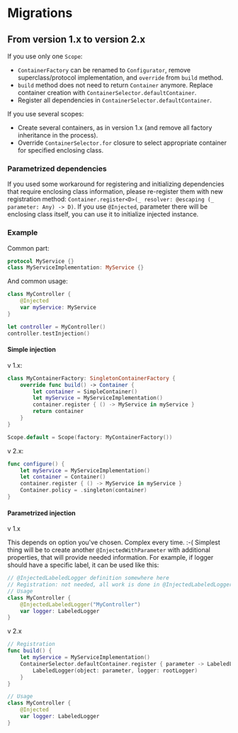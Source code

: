 # Migrations

## From version 1.x to version 2.x

If you use only one `Scope`:
 - `ContainerFactory` can be renamed to `Configurator`, remove superclass/protocol implementation, and `override` from `build` method.
 - `build` method does not need to return `Container` anymore. Replace container creation with `ContainerSelector.defaultContainer`.
 - Register all dependencies in `ContainerSelector.defaultContainer`.

If you use several scopes:
 - Create several containers, as in version 1.x (and remove all factory inheritance in the process).
 - Override `ContainerSelector.for` closure to select appropriate container for specified enclosing class.

### Parametrized dependencies
If you used some workaround for registering and initializing dependencies that require enclosing class information, please re-register them with new registration method: `Container.register<D>(_ resolver: @escaping (_ parameter: Any) -> D)`. If you use `@Injected`, parameter there will be enclosing class itself, you can use it to initialize injected instance.

### Example

Common part:
```swift
protocol MyService {}
class MyServiceImplementation: MyService {}
```

And common usage:
```swift
class MyController {
    @Injected
    var myService: MyService
}

let controller = MyController()
controller.testInjection()
```

#### Simple injection

v 1.x:

```swift
class MyContainerFactory: SingletonContainerFactory {
    override func build() -> Container {
        let container = SimpleContainer()
        let myService = MyServiceImplementation()
        container.register { () -> MyService in myService }
        return container
    }
}

Scope.default = Scope(factory: MyContainerFactory())
```

v 2.x:

```swift
func configure() {
    let myService = MyServiceImplementation()
    let container = Container()
    container.register { () -> MyService in myService }
    Container.policy = .singleton(container)
}
```

#### Parametrized injection

v 1.x

This depends on option you've chosen. Complex every time. :-( Simplest thing will be to create another `@InjectedWithParameter` with additional properties, that will provide needed information. For example, if logger should have a specific label, it can be used like this:

```swift
// @InjectedLabeledLogger definition somewhere here
// Registration: not needed, all work is done in @InjectedLabeledLogger  
// Usage
class MyController {
    @InjectedLabeledLogger("MyController")
    var logger: LabeledLogger
}
```

v 2.x

```swift
// Registration
func build() {
    let myService = MyServiceImplementation()
    ContainerSelector.defaultContainer.register { parameter -> LabeledLogger in 
        LabeledLogger(object: parameter, logger: rootLogger) 
    }
}

// Usage
class MyController {
    @Injected
    var logger: LabeledLogger
}
```
